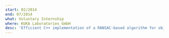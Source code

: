 ```yaml
---
start: 02/2014
end: 07/2014
what: Voluntary Internship
where: KUKA Laboratories GmbH
desc: 'Efficient C++ implementation of a RANSAC-based algorithm for object recognition in point-clouds. Automation of the build process for external libraries in a cross-platform environment using CMake.'
---
```

